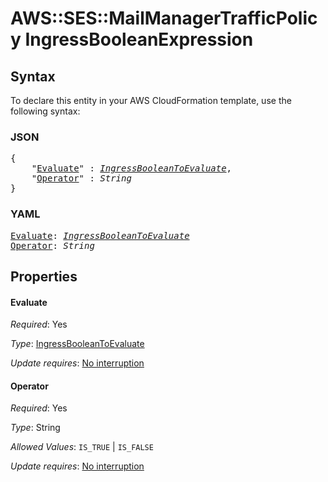 # AWS::SES::MailManagerTrafficPolicy IngressBooleanExpression

## Syntax

To declare this entity in your AWS CloudFormation template, use the following syntax:

### JSON

<pre>
{
    "<a href="#evaluate" title="Evaluate">Evaluate</a>" : <i><a href="ingressbooleantoevaluate.md">IngressBooleanToEvaluate</a></i>,
    "<a href="#operator" title="Operator">Operator</a>" : <i>String</i>
}
</pre>

### YAML

<pre>
<a href="#evaluate" title="Evaluate">Evaluate</a>: <i><a href="ingressbooleantoevaluate.md">IngressBooleanToEvaluate</a></i>
<a href="#operator" title="Operator">Operator</a>: <i>String</i>
</pre>

## Properties

#### Evaluate

_Required_: Yes

_Type_: <a href="ingressbooleantoevaluate.md">IngressBooleanToEvaluate</a>

_Update requires_: [No interruption](https://docs.aws.amazon.com/AWSCloudFormation/latest/UserGuide/using-cfn-updating-stacks-update-behaviors.html#update-no-interrupt)

#### Operator

_Required_: Yes

_Type_: String

_Allowed Values_: <code>IS_TRUE</code> | <code>IS_FALSE</code>

_Update requires_: [No interruption](https://docs.aws.amazon.com/AWSCloudFormation/latest/UserGuide/using-cfn-updating-stacks-update-behaviors.html#update-no-interrupt)

